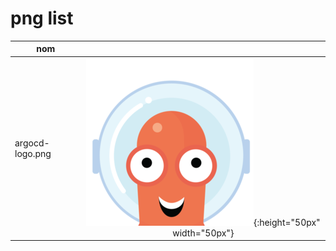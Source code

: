# png list



| nom  |  |
|------------- | :-------------: |
| argocd-logo.png |![](https://github.com/passmanSA/public-icons/blob/master/png/argocd-logo.png){:height="50px" width="50px"} |

